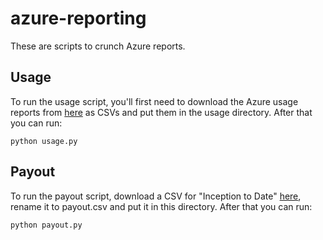 # azure-reporting
These are scripts to crunch Azure reports.  

## Usage
To run the usage script, you'll first need to download the Azure usage reports from [here](https://cloudpartner.azure.com/#insights/ordersandusage) as CSVs and put them in the usage directory.  After that you can run:

    python usage.py

## Payout
To run the payout script, download a CSV for "Inception to Date" [here](https://cloudpartner.azure.com/#insights/payout), rename it to payout.csv and put it in this directory.  After that you can run:

    python payout.py
